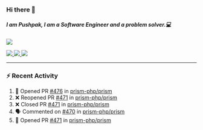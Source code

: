 ### Hi there 👋

##### I am Pushpak, I am a Software Engineer and a problem solver.💻

<a href='https://twitter.com/pushpak1300'><a href="https://pushpak1300.me/" target="_blank">
  <img src="https://img.shields.io/badge/website-%23E34F26.svg?&style=for-the-badge" />
</a> 
 
 <a href="https://twitter.com/pushpak1300" target="_blank">
  <img src="https://img.shields.io/badge/twitter-%231DA1F2.svg?&style=for-the-badge&logo=twitter&logoColor=white" />
</a> 

<a href="https://www.linkedin.com/in/pushpak-c-286b17b1/" target="_blank">
  <img src="https://img.shields.io/badge/linkedin-%230077B5.svg?&style=for-the-badge&logo=linkedin&logoColor=white" />
</a> 

<a href="https://dev.to/pushpak1300/" target="_blank">
  <img src="http://img.shields.io/badge/dev.to-gray?style=for-the-badge&logo=dev.to&?logoColor=white?logoWidth=100?label=" />
</a> 


</p>

---

### ⚡ Recent Activity

<!--START_SECTION:activity-->
1. 💪 Opened PR [#476](https://github.com/prism-php/prism/pull/476) in [prism-php/prism](https://github.com/prism-php/prism)
2. ❌ Reopened PR [#471](https://github.com/prism-php/prism/pull/471) in [prism-php/prism](https://github.com/prism-php/prism)
3. ❌ Closed PR [#471](https://github.com/prism-php/prism/pull/471) in [prism-php/prism](https://github.com/prism-php/prism)
4. 🗣 Commented on [#470](https://github.com/prism-php/prism/pull/470#issuecomment-3038998507) in [prism-php/prism](https://github.com/prism-php/prism)
5. 💪 Opened PR [#471](https://github.com/prism-php/prism/pull/471) in [prism-php/prism](https://github.com/prism-php/prism)
<!--END_SECTION:activity-->
